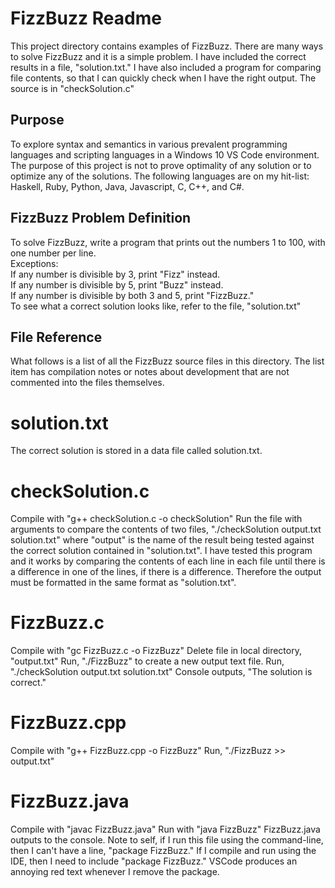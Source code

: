 # FizzBuzz Readme
This project directory contains examples of FizzBuzz. There are many ways to solve FizzBuzz and it is a simple problem. I have included the correct results in a file, "solution.txt."
I have also included a program for comparing file contents, so that I can quickly check when I have the right output. The source is in "checkSolution.c"

## Purpose
To explore syntax and semantics in various prevalent programming languages and scripting languages in a Windows 10 VS Code environment. The purpose of this project is not to prove optimality of any solution or to optimize any of the solutions.
The following languages are on my hit-list: Haskell, Ruby, Python, Java, Javascript, C, C++, and C#.

## FizzBuzz Problem Definition 
To solve FizzBuzz, write a program that prints out the numbers 1 to 100, with one number per line.   
Exceptions:   
If any number is divisible by 3, print "Fizz" instead.  
If any number is divisible by 5, print "Buzz" instead.  
If any number is divisible by both 3 and 5, print "FizzBuzz."  
To see what a correct solution looks like, refer to the file, "solution.txt"

## File Reference
What follows is a list of all the FizzBuzz source files in this directory. The list item has compilation notes or notes about development that are not commented into the files themselves.

# solution.txt
The correct solution is stored in a data file called solution.txt.

# checkSolution.c
Compile with "g++ checkSolution.c -o checkSolution"
Run the file with arguments to compare the contents of two files, "./checkSolution output.txt solution.txt" 
where "output" is the name of the result being tested against the correct solution contained in "solution.txt".
I have tested this program and it works by comparing the contents of each line in each file until there is a difference in one of the lines, if there is a difference.
Therefore the output must be formatted in the same format as "solution.txt".

# FizzBuzz.c
Compile with "gc FizzBuzz.c -o FizzBuzz"
Delete file in local directory, "output.txt"
Run, "./FizzBuzz" to create a new output text file.
Run, "./checkSolution output.txt solution.txt"
Console outputs, "The solution is correct."

# FizzBuzz.cpp
Compile with "g++ FizzBuzz.cpp -o FizzBuzz"
Run, "./FizzBuzz >> output.txt"

# FizzBuzz.java
Compile with "javac FizzBuzz.java"
Run with "java FizzBuzz"
FizzBuzz.java outputs to the console.
Note to self, if I run this file using the command-line, then I can't have a line, "package FizzBuzz." If I compile and run using the IDE, then I need to include "package FizzBuzz."
VSCode produces an annoying red text whenever I remove the package.

